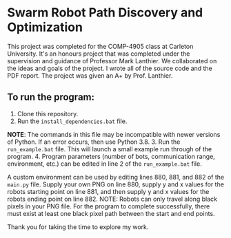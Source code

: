 # Swarm Robot Path Discovery and Optimization

This project was completed for the COMP-4905 class at Carleton University. It's an honours project that was completed under the supervision and guidance of Professor Mark Lanthier. We collaborated on the ideas and goals of the project. I wrote all of the source code and the PDF report. The project was given an A+ by Prof. Lanthier. 

## To run the program:
1. Clone this repository.
2. Run the `install_dependencies.bat` file. 

**NOTE**: The commands in this file may be incompatible with newer versions of Python. If an error occurs, then use Python 3.8.
3. Run the `run_example.bat` file. This will launch a small example run through of the program. 
4. Program parameters (number of bots, communication range, environment, etc.) can be edited in line 2 of the `run_example.bat` file. 

A custom environment can be used by editing lines 880, 881, and 882 of the `main.py` file. Supply your own PNG on line 880, supply y and x values for the robots starting point on line 881, and then supply y and x values for the robots ending point on line 882. NOTE: Robots can only travel along black pixels in your PNG file. For the program to complete successfully,  there must exist at least one black pixel path between the start and end points.  

Thank you for taking the time to explore my work.
